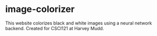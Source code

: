 # image-colorizer
This website colorizes black and white images using a neural network backend. Created for CSCI121 at Harvey Mudd.
